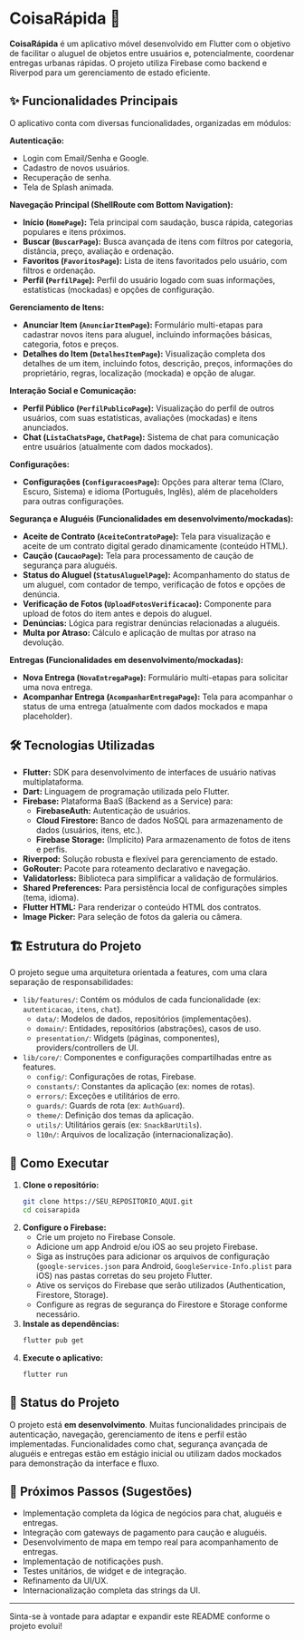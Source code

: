 # CoisaRápida 🚀

**CoisaRápida** é um aplicativo móvel desenvolvido em Flutter com o objetivo de facilitar o aluguel de objetos entre usuários e, potencialmente, coordenar entregas urbanas rápidas. O projeto utiliza Firebase como backend e Riverpod para um gerenciamento de estado eficiente.

## ✨ Funcionalidades Principais

O aplicativo conta com diversas funcionalidades, organizadas em módulos:

**Autenticação:**
*   Login com Email/Senha e Google.
*   Cadastro de novos usuários.
*   Recuperação de senha.
*   Tela de Splash animada.

**Navegação Principal (ShellRoute com Bottom Navigation):**
*   **Início (`HomePage`):** Tela principal com saudação, busca rápida, categorias populares e itens próximos.
*   **Buscar (`BuscarPage`):** Busca avançada de itens com filtros por categoria, distância, preço, avaliação e ordenação.
*   **Favoritos (`FavoritosPage`):** Lista de itens favoritados pelo usuário, com filtros e ordenação.
*   **Perfil (`PerfilPage`):** Perfil do usuário logado com suas informações, estatísticas (mockadas) e opções de configuração.

**Gerenciamento de Itens:**
*   **Anunciar Item (`AnunciarItemPage`):** Formulário multi-etapas para cadastrar novos itens para aluguel, incluindo informações básicas, categoria, fotos e preços.
*   **Detalhes do Item (`DetalhesItemPage`):** Visualização completa dos detalhes de um item, incluindo fotos, descrição, preços, informações do proprietário, regras, localização (mockada) e opção de alugar.

**Interação Social e Comunicação:**
*   **Perfil Público (`PerfilPublicoPage`):** Visualização do perfil de outros usuários, com suas estatísticas, avaliações (mockadas) e itens anunciados.
*   **Chat (`ListaChatsPage`, `ChatPage`):** Sistema de chat para comunicação entre usuários (atualmente com dados mockados).

**Configurações:**
*   **Configurações (`ConfiguracoesPage`):** Opções para alterar tema (Claro, Escuro, Sistema) e idioma (Português, Inglês), além de placeholders para outras configurações.

**Segurança e Aluguéis (Funcionalidades em desenvolvimento/mockadas):**
*   **Aceite de Contrato (`AceiteContratoPage`):** Tela para visualização e aceite de um contrato digital gerado dinamicamente (conteúdo HTML).
*   **Caução (`CaucaoPage`):** Tela para processamento de caução de segurança para aluguéis.
*   **Status do Aluguel (`StatusAluguelPage`):** Acompanhamento do status de um aluguel, com contador de tempo, verificação de fotos e opções de denúncia.
*   **Verificação de Fotos (`UploadFotosVerificacao`):** Componente para upload de fotos do item antes e depois do aluguel.
*   **Denúncias:** Lógica para registrar denúncias relacionadas a aluguéis.
*   **Multa por Atraso:** Cálculo e aplicação de multas por atraso na devolução.

**Entregas (Funcionalidades em desenvolvimento/mockadas):**
*   **Nova Entrega (`NovaEntregaPage`):** Formulário multi-etapas para solicitar uma nova entrega.
*   **Acompanhar Entrega (`AcompanharEntregaPage`):** Tela para acompanhar o status de uma entrega (atualmente com dados mockados e mapa placeholder).

## 🛠️ Tecnologias Utilizadas

*   **Flutter:** SDK para desenvolvimento de interfaces de usuário nativas multiplataforma.
*   **Dart:** Linguagem de programação utilizada pelo Flutter.
*   **Firebase:** Plataforma BaaS (Backend as a Service) para:
    *   **FirebaseAuth:** Autenticação de usuários.
    *   **Cloud Firestore:** Banco de dados NoSQL para armazenamento de dados (usuários, itens, etc.).
    *   **Firebase Storage:** (Implícito) Para armazenamento de fotos de itens e perfis.
*   **Riverpod:** Solução robusta e flexível para gerenciamento de estado.
*   **GoRouter:** Pacote para roteamento declarativo e navegação.
*   **Validatorless:** Biblioteca para simplificar a validação de formulários.
*   **Shared Preferences:** Para persistência local de configurações simples (tema, idioma).
*   **Flutter HTML:** Para renderizar o conteúdo HTML dos contratos.
*   **Image Picker:** Para seleção de fotos da galeria ou câmera.

## 🏗️ Estrutura do Projeto

O projeto segue uma arquitetura orientada a features, com uma clara separação de responsabilidades:

*   `lib/features/`: Contém os módulos de cada funcionalidade (ex: `autenticacao`, `itens`, `chat`).
    *   `data/`: Modelos de dados, repositórios (implementações).
    *   `domain/`: Entidades, repositórios (abstrações), casos de uso.
    *   `presentation/`: Widgets (páginas, componentes), providers/controllers de UI.
*   `lib/core/`: Componentes e configurações compartilhadas entre as features.
    *   `config/`: Configurações de rotas, Firebase.
    *   `constants/`: Constantes da aplicação (ex: nomes de rotas).
    *   `errors/`: Exceções e utilitários de erro.
    *   `guards/`: Guards de rota (ex: `AuthGuard`).
    *   `theme/`: Definição dos temas da aplicação.
    *   `utils/`: Utilitários gerais (ex: `SnackBarUtils`).
    *   `l10n/`: Arquivos de localização (internacionalização).

## 🚀 Como Executar

1.  **Clone o repositório:**
    ```bash
    git clone https://SEU_REPOSITORIO_AQUI.git
    cd coisarapida
    ```
2.  **Configure o Firebase:**
    *   Crie um projeto no Firebase Console.
    *   Adicione um app Android e/ou iOS ao seu projeto Firebase.
    *   Siga as instruções para adicionar os arquivos de configuração (`google-services.json` para Android, `GoogleService-Info.plist` para iOS) nas pastas corretas do seu projeto Flutter.
    *   Ative os serviços do Firebase que serão utilizados (Authentication, Firestore, Storage).
    *   Configure as regras de segurança do Firestore e Storage conforme necessário.
3.  **Instale as dependências:**
    ```bash
    flutter pub get
    ```
4.  **Execute o aplicativo:**
    ```bash
    flutter run
    ```

## 📝 Status do Projeto

O projeto está **em desenvolvimento**. Muitas funcionalidades principais de autenticação, navegação, gerenciamento de itens e perfil estão implementadas. Funcionalidades como chat, segurança avançada de aluguéis e entregas estão em estágio inicial ou utilizam dados mockados para demonstração da interface e fluxo.

## 🔮 Próximos Passos (Sugestões)

*   Implementação completa da lógica de negócios para chat, aluguéis e entregas.
*   Integração com gateways de pagamento para caução e aluguéis.
*   Desenvolvimento de mapa em tempo real para acompanhamento de entregas.
*   Implementação de notificações push.
*   Testes unitários, de widget e de integração.
*   Refinamento da UI/UX.
*   Internacionalização completa das strings da UI.

---

Sinta-se à vontade para adaptar e expandir este README conforme o projeto evolui!
